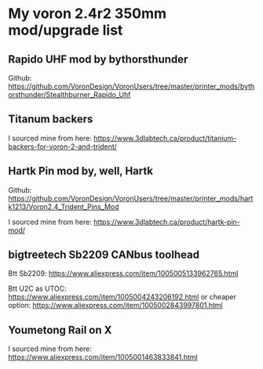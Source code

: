
# My voron 2.4r2 350mm mod/upgrade list

## Rapido UHF mod by bythorsthunder

Github: https://github.com/VoronDesign/VoronUsers/tree/master/printer_mods/bythorsthunder/Stealthburner_Rapido_Uhf


## Titanum backers

I sourced mine from here: https://www.3dlabtech.ca/product/titanium-backers-for-voron-2-and-trident/


## Hartk Pin mod by, well, Hartk

Github: https://github.com/VoronDesign/VoronUsers/tree/master/printer_mods/hartk1213/Voron2.4_Trident_Pins_Mod

I sourced mine from here: https://www.3dlabtech.ca/product/hartk-pin-mod/


## bigtreetech Sb2209 CANbus toolhead

Btt Sb2209: https://www.aliexpress.com/item/1005005133962765.html

Btt U2C as UTOC: https://www.aliexpress.com/item/1005004243206192.html
or cheaper option: https://www.aliexpress.com/item/1005002843997801.html


## Youmetong Rail on X

I sourced mine from here: https://www.aliexpress.com/item/1005001463833841.html

